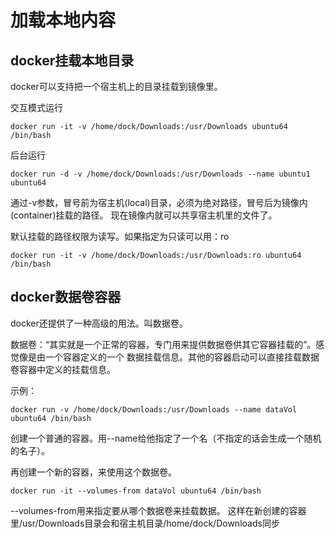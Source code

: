# 加载本地内容
## docker挂载本地目录
docker可以支持把一个宿主机上的目录挂载到镜像里。

交互模式运行
```
docker run -it -v /home/dock/Downloads:/usr/Downloads ubuntu64 /bin/bash
```
后台运行
```
docker run -d -v /home/dock/Downloads:/usr/Downloads --name ubuntu1 ubuntu64
```
通过-v参数，冒号前为宿主机(local)目录，必须为绝对路径，冒号后为镜像内(container)挂载的路径。
现在镜像内就可以共享宿主机里的文件了。

默认挂载的路径权限为读写。如果指定为只读可以用：ro
```
docker run -it -v /home/dock/Downloads:/usr/Downloads:ro ubuntu64 /bin/bash
```
## docker数据卷容器
docker还提供了一种高级的用法。叫数据卷。

数据卷：“其实就是一个正常的容器，专门用来提供数据卷供其它容器挂载的”。感觉像是由一个容器定义的一个
数据挂载信息。其他的容器启动可以直接挂载数据卷容器中定义的挂载信息。

示例：
```
docker run -v /home/dock/Downloads:/usr/Downloads --name dataVol ubuntu64 /bin/bash
```
创建一个普通的容器。用--name给他指定了一个名（不指定的话会生成一个随机的名子）。

再创建一个新的容器，来使用这个数据卷。
```
docker run -it --volumes-from dataVol ubuntu64 /bin/bash
```
--volumes-from用来指定要从哪个数据卷来挂载数据。
这样在新创建的容器里/usr/Downloads目录会和宿主机目录/home/dock/Downloads同步
